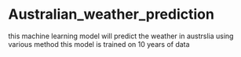# Australian_weather_prediction
this machine learning model will predict the weather in austrslia using various method this model is trained on 10 years of data
